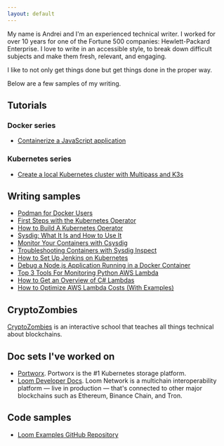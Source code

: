 ```yaml
---
layout: default
---
```


My name is Andrei and I'm an experienced technical writer. I worked for over 10 years for one of the Fortune 500 companies: Hewlett-Packard Enterprise. I love to write in an accessible style, to break down difficult subjects and make them fresh, relevant, and engaging.

I like to not only get things done but get things done in the proper way.

Below are a few samples of my writing.

## Tutorials

### Docker series

* [Containerize a JavaScript application](/tutorials/containerize-javascript-application)
<!--* [Deploy a multi-container application with docker-compose](/tutorials/deploy-multi-container-application-docker-compose)-->

### Kubernetes series
* [Create a local Kubernetes cluster with Multipass and K3s](/tutorials/create-a-cluster-with-multipass-and-k3s)

## Writing samples

<!-- Deploy Serverless Functions with OpenFaaS -->
<!-- Everything You Need to Know About Buildah -->
* [Podman for Docker Users](https://appfleet.com/blog/podman-for-docker-users/)
* [First Steps with the Kubernetes Operator](https://appfleet.com/blog/first-steps-with-the-kubernetes-operator/)
* [How to Build A Kubernetes Operator](https://appfleet.com/blog/how-to-build-a-kubernetes-operator/)
* [Sysdig: What It Is and How to Use It](https://appfleet.com/blog/sysdig-what-it-is-and-how-to-use-it/)
* [Monitor Your Containers with Csysdig](https://appfleet.com/blog/monitor-your-containers-with-csysdig/)
* [Troubleshooting Containers with Sysdig Inspect](https://appfleet.com/blog/troubleshooting-containers-with-sysdig-inspect/)
* [How to Set Up Jenkins on Kubernetes](https://appfleet.com/blog/how-to-set-up-jenkins-on-kubernetes/)
* [Debug a Node.js Application Running in a Docker Container](https://appfleet.com/blog/debug-a-node-js-application-running-in-a-docker-container/)
* [Top 3 Tools For Monitoring Python AWS Lambda](https://dashbird.io/blog/top-tools-for-monitoring-python-aws-lambda/)
* [How to Get an Overview of C# Lambdas](https://dashbird.io/blog/how-to-get-overview-c-lambdas/)
* [How to Optimize AWS Lambda Costs (With Examples)](https://dashbird.io/blog/how-to-optimize-aws-lambda-cost-with-examples/)

## CryptoZombies

[CryptoZombies](https://cryptozombies.io/) is an interactive school that teaches all things technical about blockchains.

## Doc sets I've worked on

* [Portworx](https://docs.portworx.com/). Portworx is the #1 Kubernetes
storage platform.
* [Loom Developer Docs](https://loomx.io/developers/). Loom Network is a multichain interoperability platform — live in production — that's connected to other major blockchains such as Ethereum, Binance Chain, and Tron.


## Code samples

* [Loom Examples GitHub Repository](https://github.com/loomnetwork/loom-examples)
